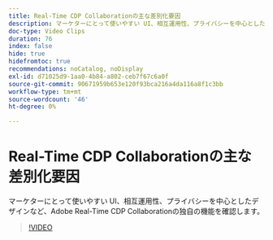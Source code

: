 ```yaml
---
title: Real-Time CDP Collaborationの主な差別化要因
description: マーケターにとって使いやすい UI、相互運用性、プライバシーを中心としたデザインなど、Adobe Real-Time CDP Collaborationの独自の機能を確認します。
doc-type: Video Clips
duration: 76
index: false
hide: true
hidefromtoc: true
recommendations: noCatalog, noDisplay
exl-id: d71025d9-1aa0-4b84-a802-ceb7f67c6a0f
source-git-commit: 90671959b653e120f93bca216a4da116a8f1c3bb
workflow-type: tm+mt
source-wordcount: '46'
ht-degree: 0%

---
```


# Real-Time CDP Collaborationの主な差別化要因

マーケターにとって使いやすい UI、相互運用性、プライバシーを中心としたデザインなど、Adobe Real-Time CDP Collaborationの独自の機能を確認します。

<!-- 62_OS511_3442426_75_key-differentiators-of-realtime-cdp-collaboration -->
>[!VIDEO](https://video.tv.adobe.com/v/3460542/?learn=on&enablevpops=true&captions=jpn)
